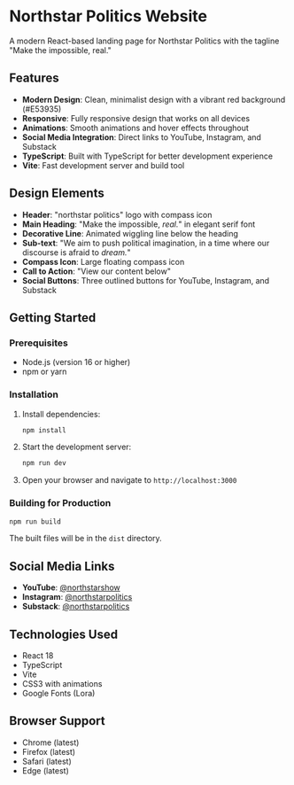 # Northstar Politics Website

A modern React-based landing page for Northstar Politics with the tagline "Make the impossible, real."

## Features

- **Modern Design**: Clean, minimalist design with a vibrant red background (#E53935)
- **Responsive**: Fully responsive design that works on all devices
- **Animations**: Smooth animations and hover effects throughout
- **Social Media Integration**: Direct links to YouTube, Instagram, and Substack
- **TypeScript**: Built with TypeScript for better development experience
- **Vite**: Fast development server and build tool

## Design Elements

- **Header**: "northstar politics" logo with compass icon
- **Main Heading**: "Make the impossible, *real.*" in elegant serif font
- **Decorative Line**: Animated wiggling line below the heading
- **Sub-text**: "We aim to push political imagination, in a time where our discourse is afraid to *dream.*"
- **Compass Icon**: Large floating compass icon
- **Call to Action**: "View our content below"
- **Social Buttons**: Three outlined buttons for YouTube, Instagram, and Substack

## Getting Started

### Prerequisites

- Node.js (version 16 or higher)
- npm or yarn

### Installation

1. Install dependencies:
   ```bash
   npm install
   ```

2. Start the development server:
   ```bash
   npm run dev
   ```

3. Open your browser and navigate to `http://localhost:3000`

### Building for Production

```bash
npm run build
```

The built files will be in the `dist` directory.

## Social Media Links

- **YouTube**: [@northstarshow](https://www.youtube.com/@northstarshow)
- **Instagram**: [@northstarpolitics](https://www.instagram.com/northstarpolitics/)
- **Substack**: [@northstarpolitics](https://substack.com/@northstarpolitics)

## Technologies Used

- React 18
- TypeScript
- Vite
- CSS3 with animations
- Google Fonts (Lora)

## Browser Support

- Chrome (latest)
- Firefox (latest)
- Safari (latest)
- Edge (latest)
